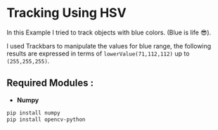 # Tracking Using HSV

In this Example I tried to track objects with blue colors. (Blue is life 😎).

I used Trackbars to manipulate the values for blue range, the following results are expressed in terms of `lowerValue(71,112,112)` up to `(255,255,255)`.

## Required Modules :

- **Numpy**

```bash
pip install numpy
pip install opencv-python
